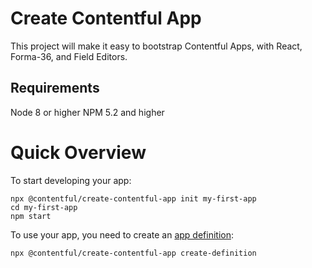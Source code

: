 # Create Contentful App

This project will make it easy to bootstrap Contentful Apps, with React,
Forma-36, and Field Editors.

## Requirements
Node 8 or higher
NPM 5.2 and higher

# Quick Overview
To start developing your app:

```
npx @contentful/create-contentful-app init my-first-app
cd my-first-app
npm start
```

To use your app, you need to create an [app definition](https://www.contentful.com/developers/docs/references/content-management-api/#/reference/app-definitions):

```
npx @contentful/create-contentful-app create-definition
```
